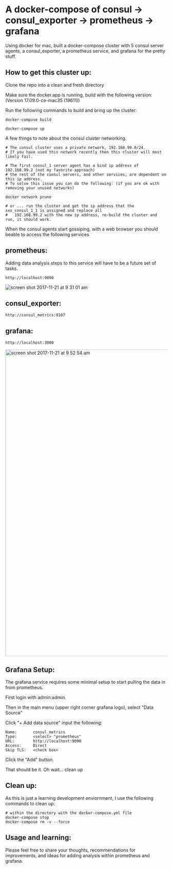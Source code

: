 A docker-compose of consul -> consul_exporter -> prometheus -> grafana 
==========
Using docker for mac, built a docker-compose cluster with 5 consul server agents,
a consul_exporter, a prometheus service, and grafana for the pretty stuff.

How to get this cluster up:
--------------
Clone the repo into a clean and fresh directory

Make sure the docker.app is running, build with the following version:
(Version 17.09.0-ce-mac35 (19611))

Run the following commands to build and bring up the cluster:

    docker-compose build

    docker-compose up

A few things to note about the consul cluster networking.

	# The consul cluster uses a private network, 192.168.99.0/24.
	# If you have used this network recently then this cluster will most likely fail.

	# The first consul_1 server agent has a bind ip address of 192.168.99.2 (not my favorite approach)
	# the rest of the consul servers, and other services, are dependent on this ip address.
	# To solve this issue you can do the following: (if you are ok with removing your unused networks)
	
	docker network prune

	# or ... run the cluster and get the ip address that the xxx_consul_1_1 is assigned and replace all
	#	192.168.99.2 with the new ip address, re-build the cluster and run, it should work.


When the consul agents start gossiping, with a web browser you should beable to access the following services

prometheus:
--------------
Adding data analysis steps to this service will have to be a future set of tasks.

	http://localhost:9090
![screen shot 2017-11-21 at 9 31 01 am](https://user-images.githubusercontent.com/27034956/33085873-4149ae98-cea3-11e7-8897-9210c55bdadf.png)


consul_exporter:
--------------

	http://consul_metrics:9107

grafana:
--------------

	http://localhost:3000

<img width="956" alt="screen shot 2017-11-21 at 9 52 54 am" src="https://user-images.githubusercontent.com/27034956/33085948-6d0afde8-cea3-11e7-9bbc-dbcf1f9da440.png">



Grafana Setup:
--------------
The grafana service requires some minimal setup to start pulling the data in from prometheus.

First login with admin:admin.

Then in the main menu (upper right corner grafana logo), select "Data Source"

Click "+ Add data source" input the following:

	Name: 		consul_metrics
	Type: 		<select> "prometheus"
	URL: 		http://localhost:9090
	Access: 	Direct
	Skip TLS:	<check box>

Click the "Add" button.

That should be it.  Oh wait... clean up

Clean up:
--------------
As this is just a learning development enviornment, I use the following commands to clean up:
	
	# within the directory with the docker-compose.yml file
	docker-compose stop
	docker-compose rm -v --force
	

Usage and learning:
--------------
Please feel free to share your thoughts, recommendations for improvements, and ideas
for adding analysis within prometheus and grafana.
